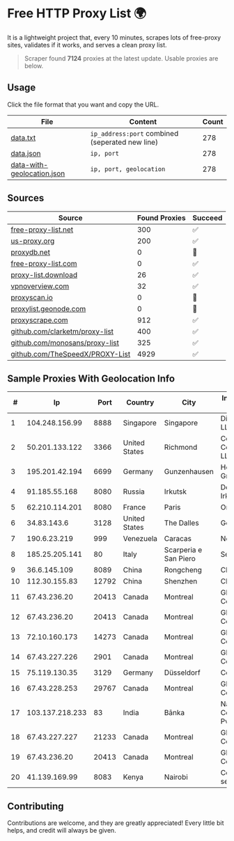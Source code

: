 
# Free HTTP Proxy List 🌍

It is a lightweight project that, every 10 minutes, scrapes lots of free-proxy sites, validates if it works, and serves a clean proxy list.


> Scraper found **7124** proxies at the latest update. Usable proxies are below.

## Usage

Click the file format that you want and copy the URL.


|File|Content|Count|
|----|-------|-----|
|[data.txt](https://raw.githubusercontent.com/themiralay/Proxy-List-World/master/data.txt)|`ip_address:port` combined (seperated new line)|278|
|[data.json](https://raw.githubusercontent.com/themiralay/Proxy-List-World/master/data.json)|`ip, port`|278|
|[data-with-geolocation.json](https://raw.githubusercontent.com/themiralay/Proxy-List-World/master/data-with-geolocation.json)|`ip, port, geolocation`|278|

## Sources

|Source|Found Proxies|Succeed|
|------|-------------|-------|
|[free-proxy-list.net](https://free-proxy-list.net)|300|✅|
|[us-proxy.org](https://www.us-proxy.org)|200|✅|
|[proxydb.net](http://proxydb.net)|0|🚫|
|[free-proxy-list.com](https://free-proxy-list.com/?page=&port=&type%5B%5D=http&type%5B%5D=https&up_time=0&search=Search)|0|✅|
|[proxy-list.download](https://www.proxy-list.download/HTTP)|26|✅|
|[vpnoverview.com](https://vpnoverview.com/privacy/anonymous-browsing/free-proxy-servers)|32|✅|
|[proxyscan.io](https://www.proxyscan.io)|0|🚫|
|[proxylist.geonode.com](https://proxylist.geonode.com/api/proxy-list?limit=300&page=1&sort_by=lastChecked&sort_type=desc&protocols=http,https)|0|🚫|
|[proxyscrape.com](https://api.proxyscrape.com/v2/?request=displayproxies&protocol=http&timeout=10000&country=all&ssl=all&anonymity=all)|912|✅|
|[github.com/clarketm/proxy-list](https://raw.githubusercontent.com/clarketm/proxy-list/master/proxy-list-raw.txt)|400|✅|
|[github.com/monosans/proxy-list](https://raw.githubusercontent.com/monosans/proxy-list/main/proxies/http.txt)|325|✅|
|[github.com/TheSpeedX/PROXY-List](https://raw.githubusercontent.com/TheSpeedX/PROXY-List/master/http.txt)|4929|✅|


## Sample Proxies With Geolocation Info

|#|Ip|Port|Country|City|Internet Service Provider|
|-|--|----|-------|----|-------------------------|
|1|104.248.156.99|8888|Singapore|Singapore|DigitalOcean, LLC|
|2|50.201.133.122|3366|United States|Richmond|Comcast Cable Communications, LLC|
|3|195.201.42.194|6699|Germany|Gunzenhausen|Hetzner Online GmbH|
|4|91.185.55.168|8080|Russia|Irkutsk|Delovaya Set' - Irkutsk|
|5|62.210.114.201|8080|France|Paris|Online SAS|
|6|34.83.143.6|3128|United States|The Dalles|Google LLC|
|7|190.6.23.219|999|Venezuela|Caracas|Net Uno|
|8|185.25.205.141|80|Italy|Scarperia e San Piero|Servereasy Italy|
|9|36.6.145.109|8089|China|Rongcheng|Chinanet|
|10|112.30.155.83|12792|China|Shenzhen|China Mobile|
|11|67.43.236.20|20413|Canada|Montreal|GloboTech Communications|
|12|67.43.236.20|20413|Canada|Montreal|GloboTech Communications|
|13|72.10.160.173|14273|Canada|Montreal|GloboTech Communications|
|14|67.43.227.226|2901|Canada|Montreal|GloboTech Communications|
|15|75.119.130.35|3129|Germany|Düsseldorf|Contabo GmbH|
|16|67.43.228.253|29767|Canada|Montreal|GloboTech Communications|
|17|103.137.218.233|83|India|Bānka|Nandbalaji Connecting Zone Pvt. Ltd|
|18|67.43.227.227|21233|Canada|Montreal|GloboTech Communications|
|19|67.43.236.20|20413|Canada|Montreal|GloboTech Communications|
|20|41.139.169.99|8083|Kenya|Nairobi|Converged services Eastern|



## Contributing

Contributions are welcome, and they are greatly appreciated! Every
little bit helps, and credit will always be given.

